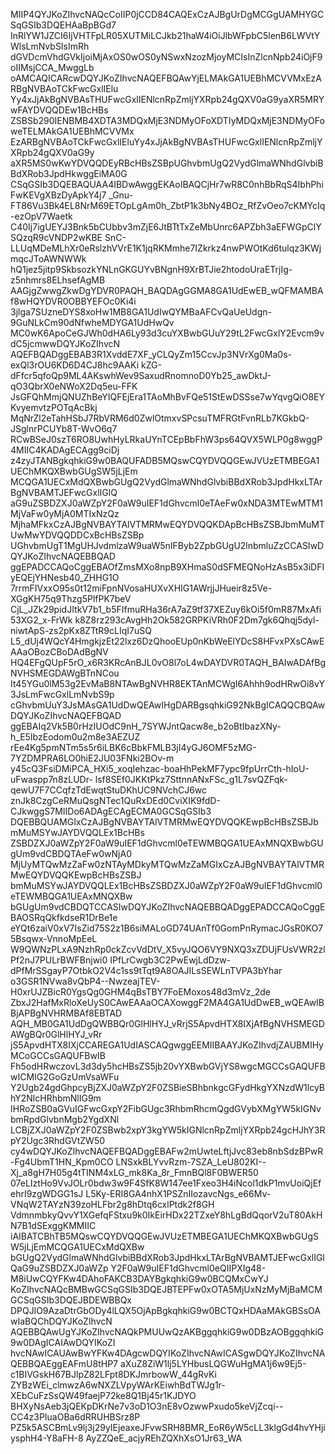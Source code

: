 MIIP4QYJKoZIhvcNAQcCoIIP0jCCD84CAQExCzAJBgUrDgMCGgUAMHYGCSqGSIb3DQEHAaBpBGd7
InRlYW1JZCI6IjVHTFpLR05XUTMiLCJkb21haW4iOiJlbWFpbC5lenB6LWVtYWlsLmNvbSIsImRh
dGVDcmVhdGVkIjoiMjAxOS0wOS0yNSwxNzozMjoyMCIsInZlcnNpb24iOjF9oIIMsjCCA_MwggLb
oAMCAQICARcwDQYJKoZIhvcNAQEFBQAwYjELMAkGA1UEBhMCVVMxEzARBgNVBAoTCkFwcGxlIElu
Yy4xJjAkBgNVBAsTHUFwcGxlIENlcnRpZmljYXRpb24gQXV0aG9yaXR5MRYwFAYDVQQDEw1BcHBs
ZSBSb290IENBMB4XDTA3MDQxMjE3NDMyOFoXDTIyMDQxMjE3NDMyOFoweTELMAkGA1UEBhMCVVMx
EzARBgNVBAoTCkFwcGxlIEluYy4xJjAkBgNVBAsTHUFwcGxlIENlcnRpZmljYXRpb24gQXV0aG9y
aXR5MS0wKwYDVQQDEyRBcHBsZSBpUGhvbmUgQ2VydGlmaWNhdGlvbiBBdXRob3JpdHkwggEiMA0G
CSqGSIb3DQEBAQUAA4IBDwAwggEKAoIBAQCjHr7wR8C0nhBbRqS4IbhPhiFwKEVgXBzDyApkY4j7
_Gnu-FT86Vu3Bk4EL8NrM69ETOpLgAm0h_ZbtP1k3bNy4BOz_RfZvOeo7cKMYcIq-ezOpV7Waetk
C40Ij7igUEYJ3Bnk5bCUbbv3mZjE6JtBTtTxZeMbUnrc6APZbh3aEFWGpClYSQzqR9cVNDP2wKBE
SnC-LLUqMDeMLhXr0eRslzhVVrE1K1jqRKMmhe7IZkrkz4nwPWOtKd6tulqz3KWjmqcJToAWNWWk
hQ1jez5jitp9SkbsozkYNLnGKGUYvBNgnH9XrBTJie2htodoUraETrjIg-z5nhmrs8ELhsefAgMB
AAGjgZwwgZkwDgYDVR0PAQH_BAQDAgGGMA8GA1UdEwEB_wQFMAMBAf8wHQYDVR0OBBYEFOc0Ki4i
3jlga7SUzneDYS8xoHw1MB8GA1UdIwQYMBaAFCvQaUeUdgn-9GuNLkCm90dNfwheMDYGA1UdHwQv
MC0wK6ApoCeGJWh0dHA6Ly93d3cuYXBwbGUuY29tL2FwcGxlY2Evcm9vdC5jcmwwDQYJKoZIhvcN
AQEFBQADggEBAB3R1XvddE7XF_yCLQyZm15CcvJp3NVrXg0Ma0s-exQl3rOU6KD6D4CJ8hc9AAKi
kZG-dFfcr5qfoQp9ML4AKswhWev9SaxudRnomnoD0Yb25_awDktJ-qO3QbrX0eNWoX2Dq5eu-FFK
JsGFQhMmjQNUZhBeYIQFEjEra1TAoMhBvFQe51StEwDSSse7wYqvgQiO8EYKvyemvtzPOTqAcBkj
MqNrZl2eTahHSbJ7RbVRM6d0ZwlOtmxvSPcsuTMFRGtFvnRLb7KGkbQ-JSglnrPCUYb8T-WvO6q7
RCwBSeJ0szT6RO8UwhHyLRkaUYnTCEpBbFhW3ps64QVX5WLP0g8wggP4MIIC4KADAgECAgg9ciDj
z4zyJTANBgkqhkiG9w0BAQUFADB5MQswCQYDVQQGEwJVUzETMBEGA1UEChMKQXBwbGUgSW5jLjEm
MCQGA1UECxMdQXBwbGUgQ2VydGlmaWNhdGlvbiBBdXRob3JpdHkxLTArBgNVBAMTJEFwcGxlIGlQ
aG9uZSBDZXJ0aWZpY2F0aW9uIEF1dGhvcml0eTAeFw0xNDA3MTEwMTM1MjVaFw0yMjA0MTIxNzQz
MjhaMFkxCzAJBgNVBAYTAlVTMRMwEQYDVQQKDApBcHBsZSBJbmMuMTUwMwYDVQQDDCxBcHBsZSBp
UGhvbmUgT1MgUHJvdmlzaW9uaW5nIFByb2ZpbGUgU2lnbmluZzCCASIwDQYJKoZIhvcNAQEBBQAD
ggEPADCCAQoCggEBAOfZmsMXo8npB9XHmaS0dSFMEQNoHzAsB5x3iDFIyEQEjYHNesb40_ZHHG1O
7rrmFIVxxO95s0t12miFpnNVosaHUXvXHIG1AWrjjJHueir8z5Ve-XGgKH75q9Thzg5PlfPK7beV
CjL_JZk29pidJItkV7b1_b5FIfmuRHa36rA7aZ9tf37XEZuy6kOi5f0mR87MxAfi53XG2_x-FrWk
k8Z8rz293cAvgHh2Ok582GRPKiVRh0F2Dm7gk6Qhqj5dyl-niwtApS-zs2pKx8ZTtR9cLIqI7uSQ
L5_dUj4WQcY4HmgkjzEt22lxz6DzQhooEUp0nKbWeElYDcS8HFvxPXsCAwEAAaOBozCBoDAdBgNV
HQ4EFgQUpF5rO_x6R3KRcAnBJL0vO8l7oL4wDAYDVR0TAQH_BAIwADAfBgNVHSMEGDAWgBTnNCou
It45YGu0lM53g2EvMaB8NTAwBgNVHR8EKTAnMCWgI6Ahhh9odHRwOi8vY3JsLmFwcGxlLmNvbS9p
cGhvbmUuY3JsMAsGA1UdDwQEAwIHgDARBgsqhkiG92NkBgICAQQCBQAwDQYJKoZIhvcNAQEFBQAD
ggEBAIq2Vk5B0rHzIUOdC9nH_7SYWJntQacw8e_b2oBtIbazXNy-h_E5IbzEodom0u2m8e3AEZUZ
rEe4Kg5pmNTm5s5r6iLBK6cBbkFMLB3jI4yGJ6OMF5zMG-7YZDMPRA6LO0hiE2JU03FNki2BOv-m
y45cQ3FsiDMiPCA_HXi5_xoqIehzac-boaHhPekMF7ypc9fpUrrCth-hIoU-uFwaspp7n8zLUDr-
lsf8SEf0JKKtPkz7SttnnANxFSc_g1L7svQZFqk-qewU7F7CCqfzTdEwqtStuDKhUC9NVchCJ6wc
znJk8CzgCeRMuQsgNTec1QuRxDEd0CviXIK9fdD-CJkwggS7MIIDo6ADAgECAgECMA0GCSqGSIb3
DQEBBQUAMGIxCzAJBgNVBAYTAlVTMRMwEQYDVQQKEwpBcHBsZSBJbmMuMSYwJAYDVQQLEx1BcHBs
ZSBDZXJ0aWZpY2F0aW9uIEF1dGhvcml0eTEWMBQGA1UEAxMNQXBwbGUgUm9vdCBDQTAeFw0wNjA0
MjUyMTQwMzZaFw0zNTAyMDkyMTQwMzZaMGIxCzAJBgNVBAYTAlVTMRMwEQYDVQQKEwpBcHBsZSBJ
bmMuMSYwJAYDVQQLEx1BcHBsZSBDZXJ0aWZpY2F0aW9uIEF1dGhvcml0eTEWMBQGA1UEAxMNQXBw
bGUgUm9vdCBDQTCCASIwDQYJKoZIhvcNAQEBBQADggEPADCCAQoCggEBAOSRqQkfkdseR1DrBe1e
eYQt6zaiV0xV7IsZid75S2z1B6siMALoGD74UAnTf0GomPnRymacJGsR0KO75Bsqwx-VnnoMpEeL
W9QWNzPLxA9NzhRp0ckZcvVdDtV_X5vyJQO6VY9NXQ3xZDUjFUsVWR2zlPf2nJ7PULrBWFBnjwi0
IPfLrCwgb3C2PwEwjLdDzw-dPfMrSSgayP7OtbkO2V4c1ss9tTqt9A8OAJILsSEWLnTVPA3bYhar
o3GSR1NVwa8vQbP4--NwzeajTEV-H0xrUJZBicR0YgsQg0GHM4qBsTBY7FoEMoxos48d3mVz_2de
ZbxJ2HafMxRloXeUyS0CAwEAAaOCAXowggF2MA4GA1UdDwEB_wQEAwIBBjAPBgNVHRMBAf8EBTAD
AQH_MB0GA1UdDgQWBBQr0GlHlHYJ_vRrjS5ApvdHTX8IXjAfBgNVHSMEGDAWgBQr0GlHlHYJ_vRr
jS5ApvdHTX8IXjCCAREGA1UdIASCAQgwggEEMIIBAAYJKoZIhvdjZAUBMIHyMCoGCCsGAQUFBwIB
Fh5odHRwczovL3d3dy5hcHBsZS5jb20vYXBwbGVjYS8wgcMGCCsGAQUFBwICMIG2GoGzUmVsaWFu
Y2Ugb24gdGhpcyBjZXJ0aWZpY2F0ZSBieSBhbnkgcGFydHkgYXNzdW1lcyBhY2NlcHRhbmNlIG9m
IHRoZSB0aGVuIGFwcGxpY2FibGUgc3RhbmRhcmQgdGVybXMgYW5kIGNvbmRpdGlvbnMgb2YgdXNl
LCBjZXJ0aWZpY2F0ZSBwb2xpY3kgYW5kIGNlcnRpZmljYXRpb24gcHJhY3RpY2Ugc3RhdGVtZW50
cy4wDQYJKoZIhvcNAQEFBQADggEBAFw2mUwteLftjJvc83eb8nbSdzBPwR-Fg4UbmT1HN_Kpm0CO
LNSxkBLYvvRzm-7SZA_LeU802KI--Xj_a8gH7H05g4tTINM4xLG_mk8Ka_8r_FmnBQl8F0BWER50
07eLIztHo9VvJOLr0bdw3w9F4SfK8W147ee1Fxeo3H4iNcol1dkP1mvUoiQjEfehrI9zgWDGG1sJ
L5Ky-ERI8GA4nhX1PSZnIIozavcNgs_e66Mv-VNqW2TAYzN39zoHLFbr2g8hDtq6cxlPtdk2f8GH
VdmnmbkyQvvY1XGefqFStxu9k0IkEirHDx22TZxeY8hLgBdQqorV2uT80AkHN7B1dSExggKMMIIC
iAIBATCBhTB5MQswCQYDVQQGEwJVUzETMBEGA1UEChMKQXBwbGUgSW5jLjEmMCQGA1UECxMdQXBw
bGUgQ2VydGlmaWNhdGlvbiBBdXRob3JpdHkxLTArBgNVBAMTJEFwcGxlIGlQaG9uZSBDZXJ0aWZp
Y2F0aW9uIEF1dGhvcml0eQIIPXIg48-M8iUwCQYFKw4DAhoFAKCB3DAYBgkqhkiG9w0BCQMxCwYJ
KoZIhvcNAQcBMBwGCSqGSIb3DQEJBTEPFw0xOTA5MjUxNzMyMjBaMCMGCSqGSIb3DQEJBDEWBBQx
DPQJlO9AzaDtrGbODy4lLQX5OjApBgkqhkiG9w0BCTQxHDAaMAkGBSsOAwIaBQChDQYJKoZIhvcN
AQEBBQAwUgYJKoZIhvcNAQkPMUUwQzAKBggqhkiG9w0DBzAOBggqhkiG9w0DAgICAIAwDQYIKoZI
hvcNAwICAUAwBwYFKw4DAgcwDQYIKoZIhvcNAwICASgwDQYJKoZIhvcNAQEBBQAEggEAFmU8tHP7
aXuZ8ZiW1lj5LYHbusLQGWuHgMA1j6w9Ej5-c1BIVGskH67BJlpZ82LFpt8DKJmrbowW_44gRvKi
ZYBzWEi_clmwzA6wNXZLVpyWArKEiwhBdTWJg1r-XEbCuFzSsQW49faejP72ke8Q1Bj45r1KJDYO
BHXyNsAeb3jQEKpDKrNe7v3oD1O3nE8vOzwwPxudo5keVjZcqi--CC4z3PIuaOBa6dRRUHBSrz8P
PZ5k5ASCBmLv9lj3j29yIEjeaxeJFvwSRH8BMR_EoR6yW5cLL3klgGd4hvYHjiysphH4-Y8aFH-8
AyZZQeE_acjyREhZQXhXsO1Jr63_WA
